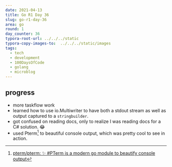 ```yaml
---
date: 2021-04-13
title: Go R1 Day 36
slug: go-r1-day-36
area: go
round: 1
day_counter: 36
typora-root-url: ../../../static
typora-copy-images-to:  ../../../static/images
tags:
  - tech
  - development
  - 100DaysOfCode
  - golang
  - microblog
---
```


## progress

- more taskflow work
- learned how to use io.Multiwriter to have both a stdout stream as well as output captured to a `stringbuilder`.
- got confused on reading docs, only to realize I was reading docs for a C# solution. 😂
- used Pterm[^pterm] to beautiful console output, which was pretty cool to see in action.

[^pterm]: [pterm/pterm: ✨ #PTerm is a modern go module to beautify console output](https://bit.ly/3da2Z5U)
